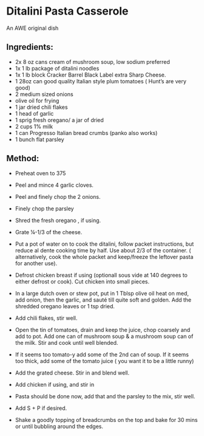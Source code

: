 # Ditalini Pasta Casserole

An AWE original dish

## Ingredients:

- 2x   8 oz cans cream of mushroom soup, low sodium preferred
- 1x   1 lb package of ditalini noodles
- 1x   1 lb block Cracker Barrel Black Label extra Sharp Cheese. 
- 1   28oz can good quality Italian style plum tomatoes ( Hunt’s are very good)
- 2   medium sized onions
- olive oil for frying
- 1   jar dried chili flakes
- 1  head of  garlic
- 1  sprig fresh oregano/  a jar of dried
- 2   cups 1% milk
- 1   can Progresso Italian bread crumbs (panko also works)
- 1   bunch flat parsley


## Method:

- Preheat oven to 375

- Peel and mince 4 garlic cloves.
- Peel and finely chop the 2 onions.
- Finely chop the parsley
- Shred the fresh oregano , if using.
- Grate ¼-1/3 of the cheese.

- Put a pot of water on to cook the ditalini, follow packet instructions, but reduce al dente cooking time by half. Use about 2/3 of the container. ( alternatively, cook the whole packet and keep/freeze the leftover pasta for another use). 

- Defrost chicken breast if using (optionall sous vide at 140 degrees to either defrost or cook). Cut chicken into small pieces. 

- In a large dutch oven or stew pot, put in 1 Tblsp olive oil heat on med, add onion, then the garlic, and sauté till quite soft and golden. Add the shredded oregano leaves or 1 tsp dried.

- Add chili flakes, stir well.  

- Open the tin of tomatoes, drain and keep the juice, chop coarsely and add to pot.
Add one can of mushroom soup & a mushroom soup can of the milk.  Stir and cook until well blended. 

- If it seems too tomato-y add some of the 2nd can of soup. If it seems too thick, add some of the tomato juice ( you want it to be a little runny) 

- Add the grated cheese. Stir in and blend well. 

- Add chicken if using, and stir in

- Pasta should be done now, add that and the parsley to the mix, stir well. 

- Add S + P if desired.

- Shake a goodly topping of breadcrumbs on the top and bake for 30 mins or until bubbling around the edges.

